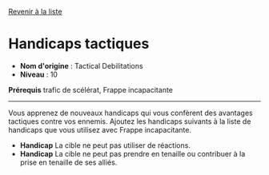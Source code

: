 [Revenir à la liste](list.md)

# Handicaps tactiques

 * **Nom d'origine** : Tactical Debilitations
 * **Niveau** : 10


<p><strong>Prérequis</strong> trafic de scélérat, Frappe incapacitante</p>
<hr>
<p>Vous apprenez de nouveaux handicaps qui vous confèrent des avantages tactiques contre vos ennemis. Ajoutez les handicaps suivants à la liste de handicaps que vous utilisez avec Frappe incapacitante.&nbsp;</p>
<ul>
<li><strong>Handicap</strong> La cible ne peut pas utiliser de réactions.</li>
<li><strong>Handicap</strong> La cible ne peut pas prendre en tenaille ou contribuer à la prise en tenaille de ses alliés.</li>
</ul>
